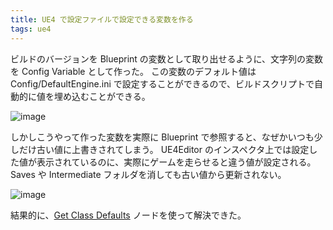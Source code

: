 ```yaml
---
title: UE4 で設定ファイルで設定できる変数を作る
tags: ue4
---
```


ビルドのバージョンを Blueprint の変数として取り出せるように、文字列の変数を Config Variable として作った。
この変数のデフォルト値は Config/DefaultEngine.ini で設定することができるので、ビルドスクリプトで自動的に値を埋め込むことができる。

![image](https://user-images.githubusercontent.com/65044/159197914-6a51a1e0-f61b-43a4-8c7d-d72f30e1136f.png)

しかしこうやって作った変数を実際に Blueprint で参照すると、なぜかいつも少しだけ古い値に上書きされてしまう。
UE4Editor のインスペクタ上では設定した値が表示されているのに、実際にゲームを走らせると違う値が設定される。
Saves や Intermediate フォルダを消しても古い値から更新されない。

![image](https://user-images.githubusercontent.com/65044/159198464-4cda569d-d081-474b-a3d0-6ef7e6e9cac4.png)

結果的に、[Get Class Defaults](https://docs.unrealengine.com/4.27/en-US/BlueprintAPI/Class/GetClassDefaults/) ノードを使って解決できた。
